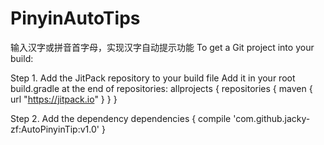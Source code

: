 # PinyinAutoTips
输入汉字或拼音首字母，实现汉字自动提示功能
To get a Git project into your build:

Step 1. Add the JitPack repository to your build file
Add it in your root build.gradle at the end of repositories:
allprojects {
		repositories {
			maven { url "https://jitpack.io" }
		}
	}
	
Step 2. Add the dependency
dependencies {
	        compile 'com.github.jacky-zf:AutoPinyinTip:v1.0'
	}
